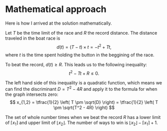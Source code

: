 # Mathematical approach

Here is how I arrived at the solution mathematically.

Let $T$ be the time limit of the race and $R$ the record distance. The distance traveled in the boat race is
$$
d(t) = (T-t) \times t = - t^2 + T t,
$$
where $t$ is the time spent holding the button in the beggining of the race.

To beat the record, $d(t) \geq R$. This leads us to the following inequality:
$$
t^2 - Tt + R \leq 0.
$$

The left hand side of this inequality is a quadratic function, which means we can find the discriminant $D = T^2 - 4R$ and apply it to the formula for when the graph intersects zero:
$$
x_{1,2} = \tfrac{1}{2} \left( T \pm \sqrt{D} \right) = \tfrac{1}{2} \left( T \pm \sqrt{T^2 - 4R} \right)
$$

The set of whole number times when we beat the record $R$ has a lower limit of $\lceil x_1 \rceil$ and upper limit of $\lfloor x_2 \rfloor$. The number of ways to win is $\lfloor x_2 \rfloor - \lceil x_1 \rceil + 1$.